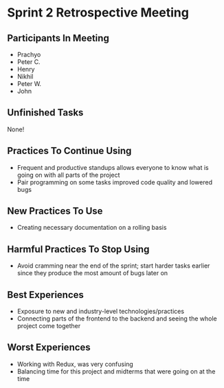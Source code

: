 # Sprint 2 Retrospective Meeting

## Participants In Meeting
- Prachyo
- Peter C.
- Henry
- Nikhil
- Peter W.
- John

## Unfinished Tasks
None!

## Practices To Continue Using 
- Frequent and productive standups allows everyone to know what is going on with all parts of the project
- Pair programming on some tasks improved code quality and lowered bugs
## New Practices To Use
- Creating necessary documentation on a rolling basis

## Harmful Practices To Stop Using
- Avoid cramming near the end of the sprint; start harder tasks earlier since they produce the most amount of bugs later on

## Best Experiences 
- Exposure to new and industry-level technologies/practices
- Connecting parts of the frontend to the backend and seeing the whole project come together 

## Worst Experiences 
- Working with Redux, was very confusing
- Balancing time for this project and midterms that were going on at the time
